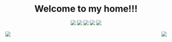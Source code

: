 <div><h1 align=center>Welcome to my home!!!</h1></div>
<div align=center>
  <img src="https://img.shields.io/badge/IDE-VScode-blue?style=plastic" />
  <img src="https://img.shields.io/badge/OS-Linux-green?style=plastic&logo=linux" />
  <img src="https://img.shields.io/badge/Python-yellow?style=plastic&logo=python" />
  <img src="https://img.shields.io/badge/C-red?style=plastic&logo=c" />
  <img src="https://img.shields.io/badge/Makefile-red?style=plastic&logo=makefile" />
</div>
</br>
<div>
  <img align=right src="https://github-readme-stats.vercel.app/api/top-langs/?username=lnznjn&layout=compact&theme=tokyonight" />
  <img align=left src="https://github-readme-stats.vercel.app/api?username=lnznjn&show_icons=true&theme=radical" />
</div>
</br>
